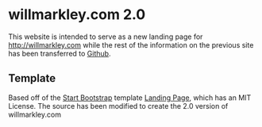 # willmarkley.com 2.0

This website is intended to serve as a new landing page for http://willmarkley.com while the rest of the information on the previous site has been transferred to [Github](https://github.com/willmarkley).  

## Template

Based off of the [Start Bootstrap](https://startbootstrap.com) template [Landing Page](https://startbootstrap.com/template-overviews/landing-page/), which has an MIT License.  The source has been modified to create the 2.0 version of willmarkley.com

